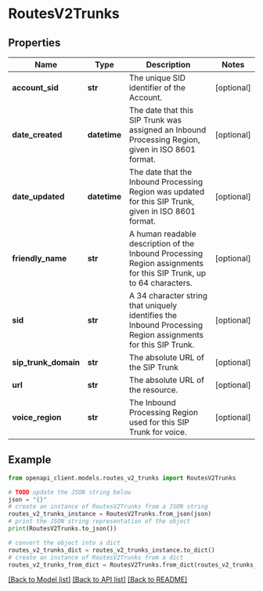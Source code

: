 # RoutesV2Trunks


## Properties

Name | Type | Description | Notes
------------ | ------------- | ------------- | -------------
**account_sid** | **str** | The unique SID identifier of the Account. | [optional] 
**date_created** | **datetime** | The date that this SIP Trunk was assigned an Inbound Processing Region, given in ISO 8601 format. | [optional] 
**date_updated** | **datetime** | The date that the Inbound Processing Region was updated for this SIP Trunk, given in ISO 8601 format. | [optional] 
**friendly_name** | **str** | A human readable description of the Inbound Processing Region assignments for this SIP Trunk, up to 64 characters. | [optional] 
**sid** | **str** | A 34 character string that uniquely identifies the Inbound Processing Region assignments for this SIP Trunk. | [optional] 
**sip_trunk_domain** | **str** | The absolute URL of the SIP Trunk | [optional] 
**url** | **str** | The absolute URL of the resource. | [optional] 
**voice_region** | **str** | The Inbound Processing Region used for this SIP Trunk for voice. | [optional] 

## Example

```python
from openapi_client.models.routes_v2_trunks import RoutesV2Trunks

# TODO update the JSON string below
json = "{}"
# create an instance of RoutesV2Trunks from a JSON string
routes_v2_trunks_instance = RoutesV2Trunks.from_json(json)
# print the JSON string representation of the object
print(RoutesV2Trunks.to_json())

# convert the object into a dict
routes_v2_trunks_dict = routes_v2_trunks_instance.to_dict()
# create an instance of RoutesV2Trunks from a dict
routes_v2_trunks_from_dict = RoutesV2Trunks.from_dict(routes_v2_trunks_dict)
```
[[Back to Model list]](../README.md#documentation-for-models) [[Back to API list]](../README.md#documentation-for-api-endpoints) [[Back to README]](../README.md)


